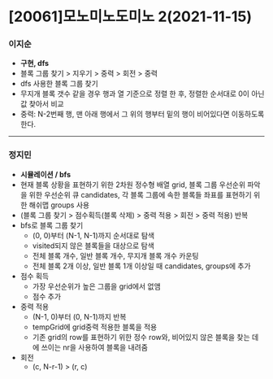 # [20061]모노미노도미노 2(2021-11-15)

### 이지순
* **구현, dfs**
* 블록 그룹 찾기 > 지우기 > 중력 > 회전 > 중력
* dfs 사용한 블록 그룹 찾기
* 무지개 블록 갯수 같을 경우 행과 열 기준으로 정렬 한 후, 정렬한 순서대로 0이 아닌 값 찾아서 비교
* 중력: N-2번째 행, 맨 아래 행에서 그 위의 행부터 밑의 행이 비어있다면 이동하도록 한다.
---
### 정지민
* **시뮬레이션 / bfs**
* 현재 블록 상황을 표현하기 위한 2차원 정수형 배열 grid, 블록 그룹 우선순위 파악을 위한 우선순위 큐 candidates, 각 블록 그룹에 속한 블록들 좌표를 표현하기 위한 해쉬맵 groups 사용
* (블록 그룹 찾기 > 점수획득(블록 삭제) > 중력 적용 > 회전 > 중력 적용) 반복
* bfs로 블록 그룹 찾기
  * (0, 0)부터 (N-1, N-1)까지 순서대로 탐색
  * visited되지 않은 블록들을 대상으로 탐색
  * 전체 블록 개수, 일반 블록 개수, 무지개 블록 개수 카운팅
  * 전체 블록 2개 이상, 일반 블록 1개 이상일 때 candidates, groups에 추가
* 점수 획득
  * 가장 우선순위가 높은 그룹을 grid에서 없앰
  * 점수 추가
* 중력 적용
  * (N-1, 0)부터 (0, N-1)까지 반복
  * tempGrid에 grid중력 적용한 블록을 적용
  * 기존 grid의 row를 표현하기 위한 정수 row와, 비어있지 않은 블록을 찾는 데에 쓰이는 nr을 사용하여 블록을 내려줌
* 회전
  * (c, N-r-1) > (r, c)
